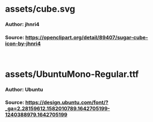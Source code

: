 # assets/cube.svg
### Author:  jhnri4
### Source: https://openclipart.org/detail/89407/sugar-cube-icon-by-jhnri4

<br/>

# assets/UbuntuMono-Regular.ttf
### Author: Ubuntu
### Source: https://design.ubuntu.com/font/?_ga=2.28159612.1582010789.1642705199-1240388979.1642705199